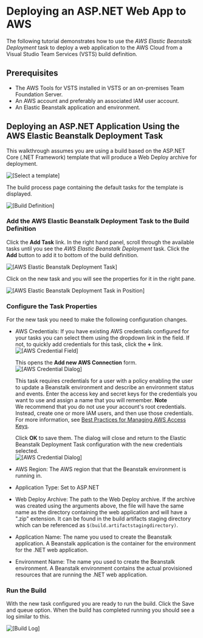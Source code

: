 # Deploying an ASP\.NET Web App to AWS<a name="tutorial-eb"></a>

The following tutorial demonstrates how to use the *AWS Elastic Beanstalk Deployment* task to deploy a web application to the AWS Cloud from a Visual Studio Team Services \(VSTS\) build definition\.

## Prerequisites<a name="prerequisites"></a>
+ The AWS Tools for VSTS installed in VSTS or an on\-premises Team Foundation Server\.
+ An AWS account and preferably an associated IAM user account\.
+ An Elastic Beanstalk application and environment\.

## Deploying an ASP\.NET Application Using the AWS Elastic Beanstalk Deployment Task<a name="deploying-an-asp-net-application-using-the-aeblong-deployment-task"></a>

This walkthrough assumes you are using a build based on the ASP\.NET Core \(\.NET Framework\) template that will produce a Web Deploy archive for deployment\.

![\[Select a template\]](http://docs.aws.amazon.com/vsts/latest/userguide/images/choose-template.png)

The build process page containing the default tasks for the template is displayed\.

![\[Build Definition\]](http://docs.aws.amazon.com/vsts/latest/userguide/images/build-definition.png)

### Add the AWS Elastic Beanstalk Deployment Task to the Build Definition<a name="add-the-aws-elastic-beanstalk-deployment-task-to-the-build-definition"></a>

Click the **Add Task** link\. In the right hand panel, scroll through the available tasks until you see the *AWS Elastic Beanstalk Deployment* task\. Click the **Add** button to add it to bottom of the build definition\.

![\[AWS Elastic Beanstalk Deployment Task\]](http://docs.aws.amazon.com/vsts/latest/userguide/images/elastic-beanstalk-task-in-list.png)

Click on the new task and you will see the properties for it in the right pane\.

![\[AWS Elastic Beanstalk Deployment Task in Position\]](http://docs.aws.amazon.com/vsts/latest/userguide/images/build-process-list-eb.png)

### Configure the Task Properties<a name="configure-the-task-properties"></a>

For the new task you need to make the following configuration changes\.
+ AWS Credentials: If you have existing AWS credentials configured for your tasks you can select them using the dropdown link in the field\. If not, to quickly add credentials for this task, click the **\+** link\.  
![\[AWS Credential Field\]](http://docs.aws.amazon.com/vsts/latest/userguide/images/credentialsfield.png)

  This opens the **Add new AWS Connection** form\.  
![\[AWS Credential Dialog\]](http://docs.aws.amazon.com/vsts/latest/userguide/images/credentialdialog.png)

  This task requires credentials for a user with a policy enabling the user to update a Beanstalk environment and describe an environment status and events\. Enter the access key and secret keys for the credentials you want to use and assign a name that you will remember\.
**Note**  
We recommend that you do not use your account's root credentials\. Instead, create one or more IAM users, and then use those credentials\. For more information, see [Best Practices for Managing AWS Access Keys](https://docs.aws.amazon.com/general/latest/gr/aws-access-keys-best-practices.html)\.

  Click **OK** to save them\. The dialog will close and return to the Elastic Beanstalk Deployment Task configuration with the new credentials selected\.  
![\[AWS Credential Dialog\]](http://docs.aws.amazon.com/vsts/latest/userguide/images/credentialssavedEB.png)
+ AWS Region: The AWS region that that the Beanstalk environment is running in\.
+ Application Type: Set to ASP\.NET
+ Web Deploy Archive: The path to the Web Deploy archive\. If the archive was created using the arguments above, the file will have the same name as the directory containing the web application and will have a "\.zip" extension\. It can be found in the build artifacts staging directory which can be referenced as `$(build.artifactstagingdirectory)`\.
+ Application Name: The name you used to create the Beanstalk application\. A Beanstalk application is the container for the environment for the \.NET web application\.
+ Environment Name: The name you used to create the Beanstalk environment\. A Beanstalk environment contains the actual provisioned resources that are running the \.NET web application\.

### Run the Build<a name="run-the-build"></a>

With the new task configured you are ready to run the build\. Click the Save and queue option\. When the build has completed running you should see a log similar to this\.

![\[Build Log\]](http://docs.aws.amazon.com/vsts/latest/userguide/images/build-succeeded-log.png)